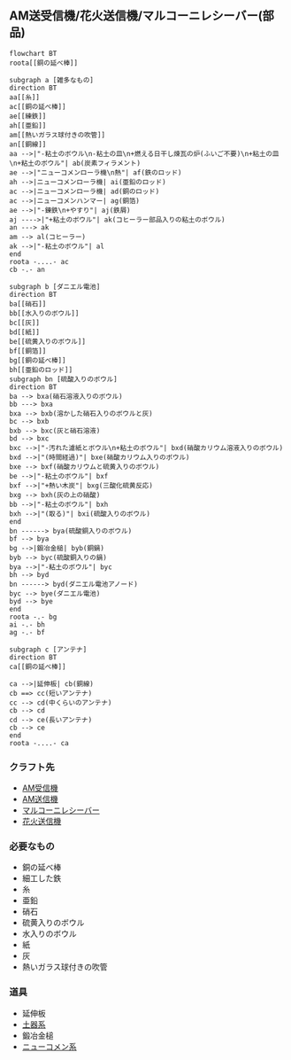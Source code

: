 ## AM送受信機/花火送信機/マルコーニレシーバー(部品)
```mermaid
flowchart BT
roota[[銅の延べ棒]]

subgraph a [雑多なもの]
direction BT
aa[[糸]]
ac[[銅の延べ棒]]
ae[[練鉄]]
ah[[亜鉛]]
am[[熱いガラス球付きの吹管]]
an[[銅線]]
aa -->|"-粘土のボウル\n-粘土の皿\n+燃える日干し煉瓦の炉(ふいご不要)\n+粘土の皿\n+粘土のボウル"| ab(炭素フィラメント)
ae -->|"ニューコメンローラ機\n熱"| af(鉄のロッド)
ah -->|ニューコメンローラ機| ai(亜鉛のロッド)
ac -->|ニューコメンローラ機| ad(銅のロッド)
ac -->|ニューコメンハンマー| ag(銅箔)
ae -->|"-錬鉄\n+やすり"| aj(鉄屑)
aj ---->|"+粘土のボウル"| ak(コヒーラー部品入りの粘土のボウル)
an ---> ak
am --> al(コヒーラー)
ak -->|"-粘土のボウル"| al
end
roota -....- ac
cb -.- an

subgraph b [ダニエル電池]
direction BT
ba[[硝石]]
bb[[水入りのボウル]]
bc[[灰]]
bd[[紙]]
be[[硫黄入りのボウル]]
bf[[銅箔]]
bg[[銅の延べ棒]]
bh[[亜鉛のロッド]]
subgraph bn [硫酸入りのボウル]
direction BT
ba --> bxa(硝石溶液入りのボウル)
bb ---> bxa
bxa --> bxb(溶かした硝石入りのボウルと灰)
bc --> bxb
bxb --> bxc(灰と硝石溶液)
bd --> bxc
bxc -->|"-汚れた濾紙とボウル\n+粘土のボウル"| bxd(硝酸カリウム溶液入りのボウル)
bxd -->|"(時間経過)"| bxe(硝酸カリウム入りのボウル)
bxe --> bxf(硝酸カリウムと硫黄入りのボウル)
be -->|"-粘土のボウル"| bxf
bxf -->|"+熱い木炭"| bxg(三酸化硫黄反応)
bxg --> bxh(灰の上の硝酸)
bb -->|"-粘土のボウル"| bxh
bxh -->|"(取る)"| bxi(硫酸入りのボウル)
end
bn ------> bya(硫酸銅入りのボウル)
bf --> bya
bg -->|鍛冶金槌| byb(銅鍋)
byb --> byc(硫酸銅入りの鍋)
bya -->|"-粘土のボウル"| byc
bh --> byd
bn ------> byd(ダニエル電池アノード)
byc --> bye(ダニエル電池)
byd --> bye
end
roota -.- bg
ai -.- bh
ag -.- bf

subgraph c [アンテナ]
direction BT
ca[[銅の延べ棒]]

ca -->|延伸板| cb(銅線)
cb ==> cc(短いアンテナ)
cc --> cd(中くらいのアンテナ)
cb --> cd
cd --> ce(長いアンテナ)
cb --> ce
end
roota -....- ca

```
### クラフト先
* [AM受信機](https://github.com/aya-0p/yah-craft-recipe/blob/main/AM-receiver.md)
* [AM送信機](https://github.com/aya-0p/yah-craft-recipe/blob/main/AM-transmitter.md)
* [マルコーニレシーバー](https://github.com/aya-0p/yah-craft-recipe/blob/main/Marconi-receiver.md)
* [花火送信機](https://github.com/aya-0p/yah-craft-recipe/blob/main/Marconi-transmitter.md)


### 必要なもの
* 銅の延べ棒
* 細工した鉄
* 糸
* 亜鉛
* 硝石
* 硫黄入りのボウル
* 水入りのボウル
* 紙
* 灰
* 熱いガラス球付きの吹管

### 道具
* 延伸板
* [土器系](https://github.com/aya-0p/yah-craft-recipe/blob/main/Cray.md)
* 鍛冶金槌
* [ニューコメン系](https://github.com/aya-0p/yah-craft-recipe/blob/main/Newcomen-tools.md)
